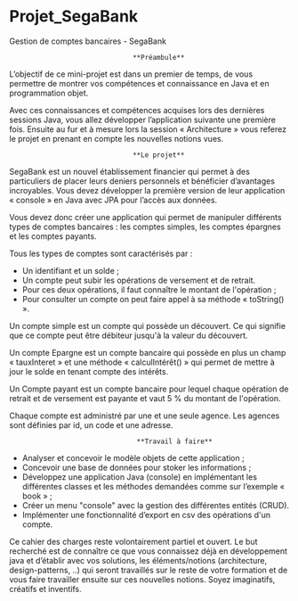 # Projet_SegaBank

Gestion de comptes bancaires - SegaBank


                                   **Préambule**
								   
L’objectif de ce mini-projet est dans un premier de temps, de vous permettre de montrer vos
compétences et connaissance en Java et en programmation objet.

Avec ces connaissances et compétences acquises lors des dernières sessions Java, vous allez
développer l’application suivante une première fois. Ensuite au fur et à mesure lors la session
« Architecture » vous referez le projet en prenant en compte les nouvelles notions vues.


                                   **Le projet**
								   
SegaBank est un nouvel établissement financier qui permet à des particuliers de placer leurs deniers
personnels et bénéficier d’avantages incroyables. Vous devez développer la première version de leur
application « console » en Java avec JPA pour l’accès aux données.

Vous devez donc créer une application qui permet de manipuler différents types de comptes
bancaires : les comptes simples, les comptes épargnes et les comptes payants.

Tous les types de comptes sont caractérisés par :
- Un identifiant et un solde ;
- Un compte peut subir les opérations de versement et de retrait.
- Pour ces deux opérations, il faut connaître le montant de l'opération ;
- Pour consulter un compte on peut faire appel à sa méthode « toString() ».

Un compte simple est un compte qui possède un découvert. Ce qui signifie que ce compte peut être
débiteur jusqu'à la valeur du découvert.

Un compte Epargne est un compte bancaire qui possède en plus un champ « tauxInteret » et une
méthode « calculIntérêt() » qui permet de mettre à jour le solde en tenant compte des intérêts.

Un Compte payant est un compte bancaire pour lequel chaque opération de retrait et de versement
est payante et vaut 5 % du montant de l'opération.

Chaque compte est administré par une et une seule agence. Les agences sont définies par id, un code
et une adresse.


                                    **Travail à faire**
								   
- Analyser et concevoir le modèle objets de cette application ;
- Concevoir une base de données pour stoker les informations ;
- Développez une application Java (console) en implémentant les différentes classes et les
méthodes demandées comme sur l’exemple « book » ;
- Créer un menu "console" avec la gestion des différentes entités (CRUD).
- Implémenter une fonctionnalité d’export en csv des opérations d'un compte.

Ce cahier des charges reste volontairement partiel et ouvert. Le but recherché est de connaître ce
que vous connaissez déjà en développement java et d’établir avec vos solutions, les
éléments/notions (architecture, design-patterns, ..) qui seront travaillés sur le reste de votre
formation et de vous faire travailler ensuite sur ces nouvelles notions. Soyez imaginatifs, créatifs et
inventifs.
